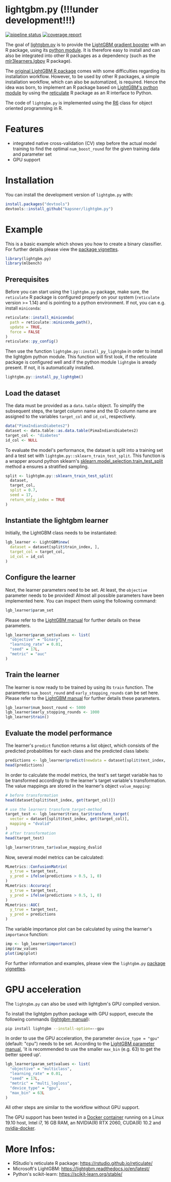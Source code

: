# lightgbm.py (!!!under development!!!)

<!-- badges: start -->
[![pipeline status](https://gitlab.com/kapsner/lightgbm-py/badges/master/pipeline.svg)](https://gitlab.com/kapsner/lightgbm-py/commits/master)
[![coverage report](https://gitlab.com/kapsner/lightgbm-py/badges/master/coverage.svg)](https://gitlab.com/kapsner/lightgbm-py/commits/master)
<!-- badges: end -->

The goal of [lightgbm.py](https://github.com/kapsner/lightgbm.py) is to provide the [LightGBM gradient booster](https://lightgbm.readthedocs.io) with an R package, using its [python module](https://github.com/microsoft/LightGBM/tree/master/python-package). It is therefore easy to install and can also be integrated into other R packages as a dependency (such as the [mlr3learners.lgbpy](https://github.com/kapsner/mlr3learners.lgbpy) R package).

The [original LightGBM R package](https://github.com/microsoft/LightGBM/tree/master/R-package) comes with some difficulties regarding its installation workflow. However, to be used by other R packages, a simple installation workflow, which can also be automatized, is required. Hence the idea was born, to implement an R package based on [LightGBM's python module](https://github.com/microsoft/LightGBM/tree/master/python-package) by using the [reticulate](https://github.com/rstudio/reticulate) R package as an R interface to Python. 

The code of `lightgbm.py` is implemented using the [R6](https://github.com/r-lib/R6) class for object oriented programming in R. 

# Features 

* integrated native cross-validation (CV) step before the actual model training to find the optimal `num_boost_round` for the given training data and parameter set  
* GPU support  

# Installation

You can install the development version of `lightgbm.py` with:

``` r
install.packages("devtools")
devtools::install_github("kapsner/lightgbm.py")
```

# Example

This is a basic example which shows you how to create a binary classifier. For further details please view the [package vignettes](vignettes/). 

``` r
library(lightgbm.py)
library(mlbench)
```

## Prerequisites

Before you can start using the `lightgbm.py` package, make sure, the `reticulate` R package is configured properly on your system (`reticulate` version >= 1.14) and is pointing to a python environment. If not, you can e.g. install `miniconda`:

```r
reticulate::install_miniconda(
  path = reticulate::miniconda_path(),
  update = TRUE,
  force = FALSE
)
reticulate::py_config()
```

Then use the function `lightgbm.py::install_py_lightgbm` in order to install the lightgbm python module. This function will first look, if the reticulate package is configured well and if the python module `lightgbm` is aready present. If not, it is automatically installed. 

```r
lightgbm.py::install_py_lightgbm()
```

## Load the dataset

The data must be provided as a `data.table` object. To simplify the subsequent steps, the target column name and the ID column name are assigned to the variables `target_col` and `id_col`, respectively. 

```r
data("PimaIndiansDiabetes2")
dataset <- data.table::as.data.table(PimaIndiansDiabetes2)
target_col <- "diabetes"
id_col <- NULL
```

To evaluate the model's performance, the dataset is split into a training set and a test set with `lightgbm.py::sklearn_train_test_split`. This function is a wrapper around python sklearn's [sklearn.model_selection.train_test_split](https://scikit-learn.org/stable/modules/generated/sklearn.model_selection.train_test_split.html) method a ensures a stratified sampling. 

```r
split <- lightgbm.py::sklearn_train_test_split(
  dataset,
  target_col,
  split = 0.7,
  seed = 17,
  return_only_index = TRUE
)
```

## Instantiate the lightgbm learner 

Initially, the LightGBM class needs to be instantiated: 

```r
lgb_learner <- LightGBM$new(
  dataset = dataset[split$train_index, ],
  target_col = target_col,
  id_col = id_col
)
```

## Configure the learner 

Next, the learner parameters need to be set. At least, the `objective` parameter needs to be provided! Almost all possible parameters have been implemented here. You can inspect them using the following command: 

```r
lgb_learner$param_set
```

Please refer to the [LightGBM manual](https://lightgbm.readthedocs.io) for further details on these parameters.  

```r
lgb_learner$param_set$values <- list(
  "objective" = "binary",
  "learning_rate" = 0.01,
  "seed" = 17L,
  "metric" = "auc"
)
```

## Train the learner 

The learner is now ready to be trained by using its `train` function. The parameters `num_boost_round` and `early_stopping_rounds` can be set here. Please refer to the [LightGBM manual](https://lightgbm.readthedocs.io) for further details these parameters. 

```r
lgb_learner$num_boost_round <- 5000
lgb_learner$early_stopping_rounds <- 1000
lgb_learner$train()
```

## Evaluate the model performance 

The learner's `predict` function returns a list object, which consists of the predicted probabilities for each class and the predicted class labels: 

```r
predictions <- lgb_learner$predict(newdata = dataset[split$test_index, ])
head(predictions)
```

In order to calculate the model metrics, the test's set target variable has to be transformed accordingly to the learner's target variable's transformation. The value mappings are stored in the learner's object `value_mapping`:

```r
# before transformation
head(dataset[split$test_index, get(target_col)])

# use the learners transform_target-method
target_test <- lgb_learner$trans_tar$transform_target(
  vector = dataset[split$test_index, get(target_col)],
  mapping = "dvalid"
)
# after transformation
head(target_test)

lgb_learner$trans_tar$value_mapping_dvalid
```

Now, several model metrics can be calculated:

```r
MLmetrics::ConfusionMatrix(
  y_true = target_test,
  y_pred = ifelse(predictions > 0.5, 1, 0)
)
MLmetrics::Accuracy(
  y_true = target_test,
  y_pred = ifelse(predictions > 0.5, 1, 0)
)
MLmetrics::AUC(
  y_true = target_test,
  y_pred = predictions
)
```

The variable importance plot can be calculated by using the learner's `importance` function: 

```r
imp <- lgb_learner$importance()
imp$raw_values
plot(imp$plot)
```

For further information and examples, please view the `lightgbm.py` [package vignettes](vignettes/).  

# GPU acceleration

The `lightgbm.py` can also be used with lightgbm's GPU compiled version.

To install the lightgbm python package with GPU support, execute the following commands ([lightgbm manual](https://github.com/microsoft/LightGBM/blob/master/python-package/README.md)):

```bash
pip install lightgbm --install-option=--gpu
```

In order to use the GPU acceleration, the parameter `device_type = "gpu"` (default: "cpu") needs to be set. According to the [LightGBM parameter manual](https://lightgbm.readthedocs.io/en/latest/Parameters.html), 'it is recommended to use the smaller `max_bin` (e.g. 63) to get the better speed up'. 

```r
lgb_learner$param_set$values <- list(
  "objective" = "multiclass",
  "learning_rate" = 0.01,
  "seed" = 17L,
  "metric" = "multi_logloss",
  "device_type" = "gpu",
  "max_bin" = 63L
)
```

All other steps are similar to the workflow without GPU support. 

The GPU support has been tested in a [Docker container](https://github.com/kapsner/docker_images/blob/master/Rdatascience/rdsc_gpu/Dockerfile) running on a Linux 19.10 host, Intel i7, 16 GB RAM, an NVIDIA(R) RTX 2060, CUDA(R) 10.2 and [nvidia-docker](https://github.com/NVIDIA/nvidia-docker). 

# More Infos:

- RStudio's reticulate R package: https://rstudio.github.io/reticulate/
- Microsoft's LightGBM: https://lightgbm.readthedocs.io/en/latest/
- Python's scikit-learn: https://scikit-learn.org/stable/
